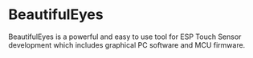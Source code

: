 # BeautifulEyes
BeautifulEyes is a powerful and easy to use tool for ESP Touch Sensor development which includes graphical PC software and MCU firmware.  